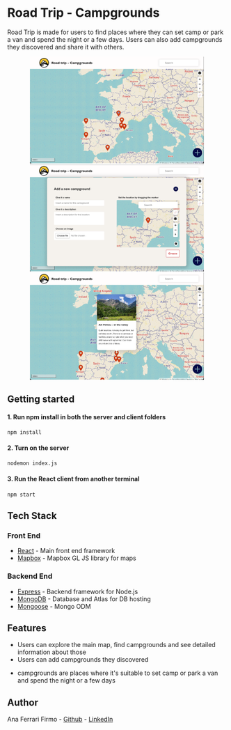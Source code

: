 # Road Trip - Campgrounds

Road Trip is made for users to find places where they can set camp or park a van and spend the night or a few days.
Users can also add campgrounds they discovered and share it with others.


<p align="center" display="flex" gap="3px">
  <img src="./client/src/assets/road-trip-1.png" width="400px" />
  <img src="./client/src/assets/road-trip-2.png" width="400px"/>
  <img src="./client/src/assets/road-trip-4.png" width="400px"/>

</p>


## Getting started

#### 1. Run npm install in both the server and client folders

```
npm install
```

#### 2. Turn on the server

```cd into /server
nodemon index.js
```

#### 3. Run the React client from another terminal

``` cd in /client
npm start
```

## Tech Stack

### Front End

- [React](https://reactjs.org/) - Main front end framework
- [Mapbox](https://www.mapbox.com/) - Mapbox GL JS library for maps

### Backend End

- [Express](https://expressjs.com/) - Backend framework for Node.js
- [MongoDB](https://www.mongodb.com/) - Database and Atlas for DB hosting
- [Mongoose](https://mongoosejs.com/) - Mongo ODM

## Features

  - Users can explore the main map, find campgrounds and see detailed information about those
  - Users can add campgrounds they discovered
  
  * campgrounds are places where it's suitable to set camp or park a van and spend the night or a few days


## Author

Ana Ferrari Firmo - [Github](https://github.com/aferrarifirmo) - [LinkedIn](https://www.linkedin.com/in/ana-ferrari-firmo)


